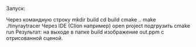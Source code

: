 Запуск:

Через командную строку
mkdir build
cd build
cmake ..
make
./tinyraytracer
Через IDE (Clion например)
open project
подгрузить cmake
run
Результат: на выходе в папке build изображение out.ppm с отрисованной сценой.
